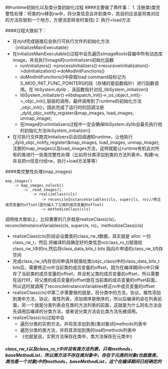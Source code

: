 ##runtime初始化以及类分类初始化过程
####主要做了两件事：
	1. 注册类(类完整性处理：将类的ro移到rw中，将分类信息合并到类中，其目的应该是将类对应的方法存放到一个地方，方便消息转发时查找)
	2. 执行+load方法

####过程大致如下：
* 在dyld完成链接后会执行可执行文件的初始化方法（initializeMainExecutable）
* 在initializeMainExecutable()过程中会先遍历sImageRoots容器中所有动态库image，并且执行image的runInitializers初始化函数
	* runInitializers() ->processInitializers()->recursiveInitialization()->doInitialization()->doModInitFunctions()
	* doModInitFunctions()中获取load command段标记为S_MOD_INIT_FUNC_POINTERS的段（存储的是函数指针）进行函数调用。在	   libSystem.dylib ，该函数指针对应_libSystem_initializer()
	* libSystem_initializer()->libdispatch_init()->_os_object_init()->_objc_init(),层层的调用，最终调用到了runtime的初始化方法_objc_init()，因此完成了运行时的回调注册_dyld_objc_notify_register(&map_images, load_images, unmap_image);
	* 在image的runInitializers过程中一定会确保libSystem.dylib会最先执行他的初始化方法libSystem_initializer()
* 在可执行文件跑完Initializers后会回调通知runtime，让他执行_dyld_objc_notify_register(&map_images, load_images, unmap_image);注册的map_images以及load_images方法，这样就能让runtime有机会对所有的类进行一些类完整性处理（比如将分类添加到类的方法列表中，构建rw,并且把ro信息付给rw，执行+load方法等等）

####类完整性处理(map_images)
```
map_images()
	-> map_images_nolock()
		-> _read_images()
			-> realizeClass(cls)
				-> reconcileInstanceVariables(cls, supercls, ro)//修正成员变量的offset(因为插入了父类的成员变量的offset)
				-> methodizeClass(cls)
```
调用栈大致如上，比较重要的几步就是realizeClass(cls)，reconcileInstanceVariables(cls, supercls, ro)，methodizeClass(cls)

* realizeClass(cls)阶段会设置类的class_rw_t数据，其实就是 alloc 一份class_rw_t，然后 将编译阶段确定好的类信息ro(class_ro_t)赋值给class_rw_t中的ro,然后将class_data_bits_t bits 指向片申请的class_rw_t内存空间
* 完成class_rw_t内存空间申请并赋值给类(objc_class)中的class_data_bits_t bits后，需要修正ro中当前类的成员变量的offset，因为在编译期间ro中只保存了当前类的成员变量的offset，并没有父类的成员变量的offset，所以需要在运行时，将父类的成员变量的offset放在当前类的成员变量的offset前面，所以这时就调用了reconcileInstanceVariables修正ro中成员变量的offset
* realizeClass(cls)中第二步需要做的就是，将分类中的方法，协议，属性添加到类中方法，协议，属性列表，添加顺序是倒序的，所以后编译的会在列表前面，另一个就是分类列表会在类的方法列表的前面，这就是为什么同名方法会先调用后编译的分类方法，或者说分类方法会比类方法先被调用。
* realizeClass(cls)过程中会
	* 遍历分类的实例方法，并将其添加到类(类对象)的methods列表中
	* 遍历分类的类方法，并将其添加到类的isa的methods列表中
	* 《也就是说，实例方法保存在类中，类方法保存在元类中》

##### class_rw_t以及class_ro_t中并没有类方法列表，只有methods，baseMethodList，所以类方法不存在类对象中，存在于元类的对象(也就是类，类也是一个对象)中的methods，baseMethodList，这个在编译期间已经确定的
